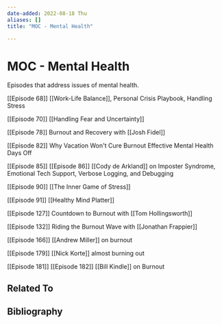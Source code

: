 ```yaml
---
date-added: 2022-08-18 Thu
aliases: []
title: "MOC - Mental Health"

---
```


# MOC - Mental Health

Episodes that address issues of mental health.

[[Episode 68]]
	[[Work-Life Balance]], Personal Crisis Playbook, Handling Stress

[[Episode 70]]
	[[Handling Fear and Uncertainty]]

[[Episode 78]]
	Burnout and Recovery with [[Josh Fidel]]

[[Episode 82]]
	Why Vacation Won't Cure Burnout
	Effective Mental Health Days Off

[[Episode 85]] [[Episode 86]]
	[[Cody de Arkland]] on Imposter Syndrome, Emotional Tech Support, Verbose Logging, and Debugging
	
[[Episode 90]]
	[[The Inner Game of Stress]]

[[Episode 91]]
	[[Healthy Mind Platter]]

[[Episode 127]]
	Countdown to Burnout with [[Tom Hollingsworth]]

[[Episode 132]]
	Riding the Burnout Wave with [[Jonathan Frappier]]

[[Episode 166]]
	[[Andrew Miller]] on burnout

[[Episode 179]]
	[[Nick Korte]] almost burning out

[[Episode 181]] [[Episode 182]]
	[[Bill Kindle]] on Burnout



## Related To

## Bibliography
